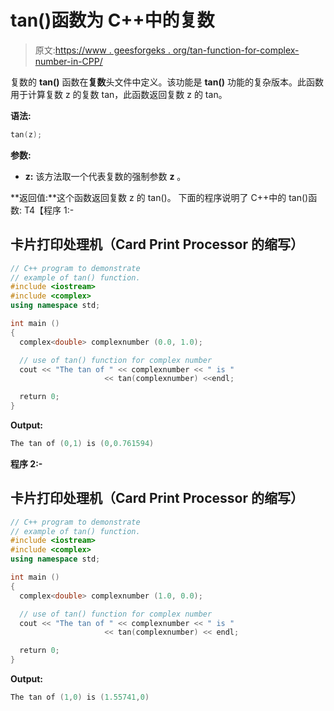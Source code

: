 # tan()函数为 C++中的复数

> 原文:[https://www . geesforgeks . org/tan-function-for-complex-number-in-CPP/](https://www.geeksforgeeks.org/tan-function-for-complex-number-in-cpp/)

复数的 **tan()** 函数在**复数**头文件中定义。该功能是 **tan()** 功能的复杂版本。此函数用于计算复数 z 的复数 tan，此函数返回复数 z 的 tan。

**语法:**

```cpp
tan(z);
```

**参数:**

*   **z:** 该方法取一个代表复数的强制参数 **z** 。

**返回值:**这个函数返回复数 z 的 tan()。
下面的程序说明了 C++中的 tan()函数:
T4【程序 1:-

## 卡片打印处理机（Card Print Processor 的缩写）

```cpp
// C++ program to demonstrate
// example of tan() function.
#include <iostream>
#include <complex>
using namespace std;

int main ()
{
  complex<double> complexnumber (0.0, 1.0);

  // use of tan() function for complex number
  cout << "The tan of " << complexnumber << " is "
                     << tan(complexnumber) <<endl;

  return 0;
}
```

**Output:** 

```cpp
The tan of (0,1) is (0,0.761594)
```

**程序 2:-**

## 卡片打印处理机（Card Print Processor 的缩写）

```cpp
// C++ program to demonstrate
// example of tan() function.
#include <iostream>
#include <complex>
using namespace std;

int main ()
{
  complex<double> complexnumber (1.0, 0.0);

  // use of tan() function for complex number
  cout << "The tan of " << complexnumber << " is "
                     << tan(complexnumber) << endl;

  return 0;
}
```

**Output:** 

```cpp
The tan of (1,0) is (1.55741,0)
```